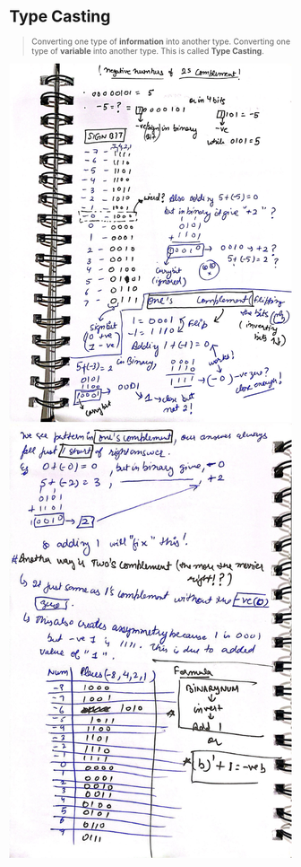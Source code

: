 # Type Casting

> Converting one type of **information** into another type.
> Converting one type of **variable** into another type.
> This is called **Type Casting**.

!["binary notes 1"](./1.jpg)
!["binary notes 2"](./2.jpg)